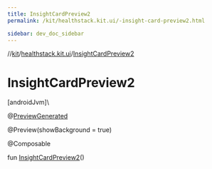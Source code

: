 ```yaml
---
title: InsightCardPreview2
permalink: /kit/healthstack.kit.ui/-insight-card-preview2.html

sidebar: dev_doc_sidebar
---
```

//[kit](../../kit.html)/[healthstack.kit.ui](index.html)/[InsightCardPreview2](-insight-card-preview2.html)



# InsightCardPreview2



[androidJvm]\




@[PreviewGenerated](../healthstack.kit.annotation/-preview-generated/index.html)



@Preview(showBackground = true)



@Composable



fun [InsightCardPreview2](-insight-card-preview2.html)()




